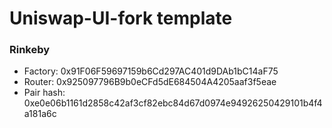 # Uniswap-UI-fork template

### Rinkeby

- Factory: 0x91F06F59697159b6Cd297AC401d9DAb1bC14aF75
- Router: 0x925097796B9b0eCFd5dE684504A4205aaf3f5eae
- Pair hash: 0xe0e06b1161d2858c42af3cf82ebc84d67d0974e94926250429101b4f4a181a6c
